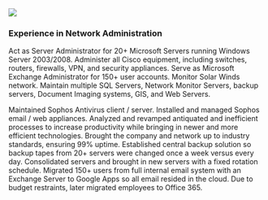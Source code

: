 <img src="download.jpg?raw=true"/>

### Experience in Network Administration


Act as Server Administrator for 20+ Microsoft Servers running Windows Server 2003/2008. Administer all Cisco equipment, including switches, routers, firewalls, VPN, and security appliances. Serve as Microsoft Exchange Administrator for 150+ user accounts. Monitor Solar Winds network. Maintain multiple SQL Servers, Network Monitor Servers, backup servers, Document Imaging systems, GIS, and Web Servers.

Maintained Sophos Antivirus client / server. Installed and managed Sophos email / web appliances. Analyzed and revamped antiquated and inefficient processes to increase productivity while bringing in newer and more efficient technologies. Brought the company and network up to industry standards, ensuring 99% uptime. Established central backup solution so backup tapes from 20+ servers were changed once a week versus every day. Consolidated servers and brought in new servers with a fixed rotation schedule. Migrated 150+ users from full internal email system with an Exchange Server to Google Apps so all email resided in the cloud. Due to budget restraints, later migrated employees to Office 365.
